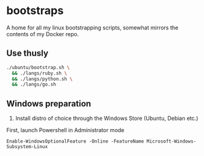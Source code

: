 # bootstraps

A home for all my linux bootstrapping scripts, somewhat mirrors the contents of my Docker repo.

## Use thusly

```bash
./ubuntu/bootstrap.sh \
  && ./langs/ruby.sh \
  && ./langs/python.sh \
  && ./langs/go.sh
```

## Windows preparation

1. Install distro of choice through the Windows Store (Ubuntu, Debian etc.)

First, launch Powershell in Administrator mode

```
Enable-WindowsOptionalFeature -Online -FeatureName Microsoft-Windows-Subsystem-Linux
```
